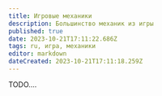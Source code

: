 ```yaml
---
title: Игровые механики
description: Большинство механик из игры
published: true
date: 2023-10-21T17:11:22.686Z
tags: ru, игра, механики
editor: markdown
dateCreated: 2023-10-21T17:11:18.259Z
---
```


TODO....